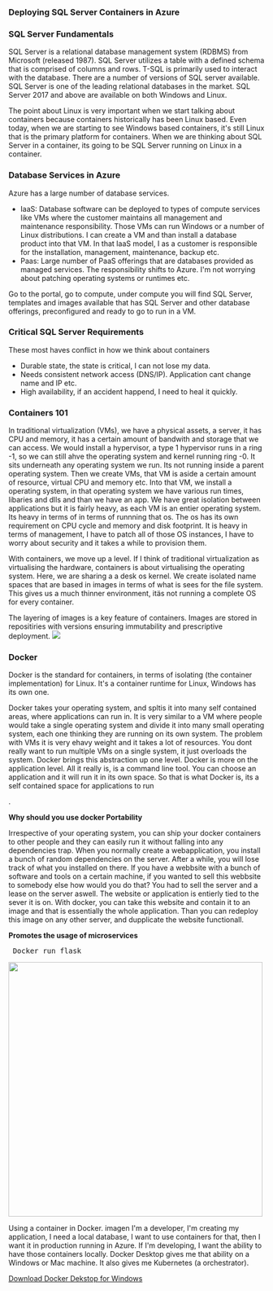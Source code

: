 
<h3> Deploying SQL Server Containers in Azure </h3>

<h3> SQL Server Fundamentals </h3>
<p> SQL Server is a relational database management system (RDBMS) from Microsoft (released 1987). SQL Server utilizes a table with a defined schema that is comprised of columns and rows. T-SQL is primarily used to interact with the database. There are a number of versions of SQL server available. SQL Server is one of the leading relational databases in the market. SQL Server 2017 and above are available on both Windows and Linux. </p>

<p> The point about Linux is very important when we start talking about containers because containers historically has been Linux based. Even today, when we are starting to see Windows based containers, it's still Linux that is the primary platform for containers. When we are thinking about SQL Server in a container, its going to be SQL Server running on Linux in a container. </p>

<h3> Database Services in Azure </h3>
<p> Azure has a large number of database services. </p>
<ul>
  <li> IaaS: Database software can be deployed to types of compute services like VMs where the customer maintains all management and maintenance responsibility. Those VMs can run Windows or a number of Linux distributions. I can create a VM and than install a database product into that VM. In that IaaS model, I as a customer is responsible for the installation, management, maintenance, backup etc. </li>
  <li> Paas: Large number of PaaS offerings that are databases provided as managed services. The responsibility shifts to Azure. I'm not worrying about patching operating systems or runtimes etc. </li>
  </ul>
  
  <p> Go to the portal, go to compute, under compute you will find SQL Server, templates and images available that has SQL Server and other database offerings, preconfigured and ready to go to run in a VM. </p>
  
<h3> Critical SQL Server Requirements </h3>
<p> These most haves conflict in how we think about containers </p>
<ul>
  <li> Durable state, the state is critical, I can not lose my data. </li>
  <li> Needs consistent network access (DNS/IP). Application cant change name and IP etc. </li>
  <li> High availability, if an accident happend, I need to heal it quickly. </li></ul>

<h3> Containers 101 </h3>
 <p> In traditional virtualization (VMs), we have a physical assets, a server, it has CPU and memory, it has a certain amount of bandwith and storage that we can access. We would install a hypervisor, a type 1 hypervisor runs in a ring -1, so we can still ahve the operating system and kernel running ring -0. It sits underneath any operating system we run. Its not running inside a parent operating system. Then we create VMs, that VM is aside a certain amount of resource, virtual CPU and memory etc. Into that VM, we install a operating system, in that operating system we have various run times, libaries and dlls and than we have an app. We have great isolation between applications but it is fairly heavy, as each VM is an entier operating system. Its heavy in terms of in terms of runnning that os. The os has its own requirement on CPU cycle and memory and disk footprint. It is heavy in terms of management, I have to patch all of those OS instances, I have to worry about security and it takes a while to provision them. </p>
 
 <p> With containers, we move up a level. If I think of traditional virtualization as virtualising the hardware, containers is about virtualising the operating system. Here, we are sharing a a desk os kernel. We create isolated name spaces that are based in images in terms of what is sees for the file system. This gives us a much thinner environment, itäs not running a complete OS for every container. </p>
 
 <p> The layering of images is a key feature of containers. Images are stored in repositiries with versions ensuring immutability and prescriptive deployment. 
 
<img src="https://miro.medium.com/max/1248/1*ql_47xetzYIEbkx4jeYZug.png">


<h3> Docker </h3>
<p> Docker is the standard for containers, in terms of isolating (the container implementation) for Linux. It's a container runtime for Linux, Windows has its own one. </p>

<p> Docker takes your operating system, and spltis it into many self contained areas, where applications can run in. It is very similar to a VM where people would take a single operating system and divide it into many small operating system, each one thinking they are running on its own system. The problem with VMs it is very ehavy weight and it takes a lot of resources. You dont really want to run multiple VMs on a single system, it just overloads the system. Docker brings this abstraction up one level. Docker is more on the application level. All it really is, is a command line tool. You can choose an application and it will run it in its own space. So that is what Docker is, its a self contained space for applications to run </p>.

<b> Why should you use docker </b>
<b> Portability </b>
<p> Irrespective of your operating system, you can ship your docker containers to other people and they can easily run it without falling into any dependencies trap. When you normally create a webapplication, you install a bunch of random dependencies on the server. After a while, you will lose track of what you installed on there. If you have a webbsite with a bunch of software and tools on a certain machine, if you wanted to sell this webbsite to somebody else how would you do that? You had to sell the server and a lease on the server aswell. The website or application is entierly tied to the sever it is on. With docker, you can take this website and contain it to an image and that is essentially the whole application. Than you can redeploy this image on any other server, and dupplicate the website functionall.  </p>

<b> Promotes the usage of microservices </b>


<pre> Docker run flask </pre>

<img src="https://www.aldakur.net/wp-content/uploads/2017/03/docker-logo-1024x914.png" width=500> 

<p> Using a container in Docker. imagen I'm a developer, I'm creating my application, I need a local database, I want to use containers for that, then I want it in production running in Azure. If I'm developing, I want the ability to have those containers locally. Docker Desktop gives me that ability on a Windows or Mac machine. It also gives me Kubernetes (a orchestrator).    </p>

<a href="https://hub.docker.com/editions/community/docker-ce-desktop-windows"> Download Docker Dekstop for Windows </a>
